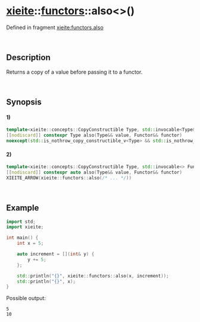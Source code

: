 # [xieite](../../xieite.md)\:\:[functors](../../functors.md)\:\:also\<\>\(\)
Defined in fragment [xieite:functors.also](../../../src/functors/also.cpp)

&nbsp;

## Description
Returns a copy of a value before passing it to a functor.

&nbsp;

## Synopsis
#### 1)
```cpp
template<xieite::concepts::CopyConstructible Type, std::invocable<Type&&> Functor>
[[nodiscard]] constexpr Type also(Type&& value, Functor&& functor)
noexcept(std::is_nothrow_copy_constructible_v<Type> && std::is_nothrow_invocable_v<Functor, Type&&>);
```
#### 2)
```cpp
template<xieite::concepts::CopyConstructible Type, std::invocable<> Functor>
[[nodiscard]] constexpr auto also(Type&& value, Functor&& functor)
XIEITE_ARROW(xieite::functors::also(/* ... */))
```

&nbsp;

## Example
```cpp
import std;
import xieite;

int main() {
    int x = 5;

    auto increment = [](int& y) {
        y += 5;
    };

    std::println("{}", xieite::functors::also(x, increment));
    std::println("{}", x);
}
```
Possible output:
```
5
10
```
